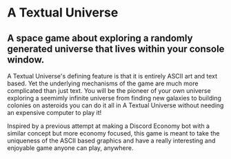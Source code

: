 # **A Textual Universe**
## **A space game about exploring a randomly generated universe that lives within your console window.**

A Textual Universe's defining feature is that it is entirely ASCII art and text based. Yet the underlying mechanisms of the game are much more complicated than just text. You will be the pioneer of your own universe exploring a seemimly infinite universe from finding new galaxies to building colonies on asteroids you can do it all in A Textual Universe without needing an expensive computer to play it!

Inspired by a previous attempt at making a Discord Economy bot with a similar concept but more economy focused, this game is meant to take the uniqueness of the ASCII based graphics and have a really interesting and enjoyable game anyone can play, anywhere. 